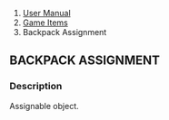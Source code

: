 <ol class="breadcrumb">
  <li><a href="#/docs/contents">User Manual</a></li>
  <li><a href="#/docs/game">Game Items</a></li>
  <li class="active">Backpack Assignment</li>
</ol>

## BACKPACK ASSIGNMENT

### Description

Assignable object.
